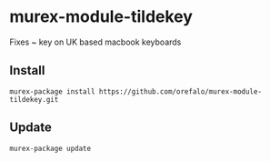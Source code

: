 # murex-module-tildekey

Fixes ~ key on UK based macbook keyboards

## Install

```shell
murex-package install https://github.com/orefalo/murex-module-tildekey.git
```

## Update

```shell
murex-package update
```
